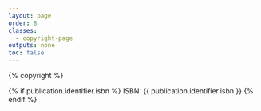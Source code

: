 ```yaml
---
layout: page
order: 8
classes:
  - copyright-page
outputs: none
toc: false
---
```


{% copyright %}

{% if publication.identifier.isbn %}
ISBN: {{ publication.identifier.isbn }}
{% endif %}

